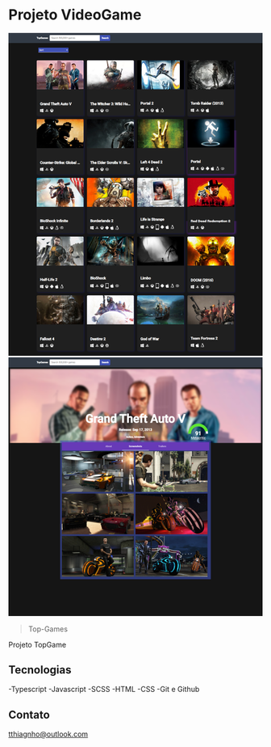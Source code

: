 # Projeto VideoGame

![preview](src/assets/FireShot%20Capture%200%20-%20TopGames%20-%20localhost.png)
![preview](src/assets/FireShot%20Capture%2001%20-%20TopGames%20-%20localhost.png)

> Top-Games

Projeto TopGame


## 	Tecnologias
-Typescript
-Javascript
-SCSS
-HTML
-CSS
-Git e Github

## 	Contato

tthiagnho@outlook.com
